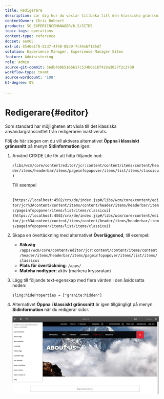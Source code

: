 ```yaml
---
title: Redigerare
description: Lär dig hur du växlar tillbaka till den klassiska gränssnittsredigeraren.
contentOwner: Chris Bohnert
products: SG_EXPERIENCEMANAGER/6.5/SITES
topic-tags: operations
content-type: reference
docset: aem65
exl-id: 8540e1f0-22d7-4f48-85d9-7c44eb7185df
solution: Experience Manager, Experience Manager Sites
feature: Administering
role: Admin
source-git-commit: 66db4b0b5106617c534b6e1bf428a3057f2c2708
workflow-type: tm+mt
source-wordcount: '108'
ht-degree: 0%

---
```



# Redigerare{#editor}

Som standard har möjligheten att växla till det klassiska användargränssnittet från redigeraren inaktiverats.

Följ de här stegen om du vill aktivera alternativet **Öppna i klassiskt gränssnitt** på menyn **Sidinformation** igen.

1. Använd CRXDE Lite för att hitta följande nod:

   `/libs/wcm/core/content/editor/jcr:content/content/items/content/header/items/headerbar/items/pageinfopopover/items/list/items/classicui`

   Till exempel

   ` [https://localhost:4502/crx/de/index.jsp#/libs/wcm/core/content/editor/jcr%3Acontent/content/items/content/header/items/headerbar/items/pageinfopopover/items/list/items/classicui](https://localhost:4502/crx/de/index.jsp#/libs/wcm/core/content/editor/jcr%3Acontent/content/items/content/header/items/headerbar/items/pageinfopopover/items/list/items/classicui)`

1. Skapa en övertäckning med alternativet **Överläggsnod**, till exempel:

   * **Sökväg**: `/apps/wcm/core/content/editor/jcr:content/content/items/content/header/items/headerbar/items/pageinfopopover/items/list/items/classicui`
   * **Plats för övertäckning**: `/apps/`
   * **Matcha nodtyper**: aktiv (markera kryssrutan)

1. Lägg till följande text-egenskap med flera värden i den åsidosatta noden:

   `sling:hideProperties = ["granite:hidden"]`

1. Alternativet **Öppna i klassiskt gränssnitt** är igen tillgängligt på menyn **Sidinformation** när du redigerar sidor.

   ![öppnad i klassiskt användargränssnitt från sidinformation](assets/syui-03-2019-02-27-15-19-48.png)

